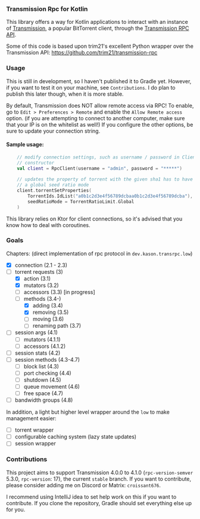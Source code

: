 ### Transmission Rpc for Kotlin
This library offers a way for Kotlin applications to interact with an instance of
[Transmission](https://transmissionbt.com/), a popular BitTorrent client, through the [Transmission RPC
API](https://github.com/transmission/transmission/blob/main/docs/rpc-spec.md).

Some of this code is based upon trim21's excellent Python wrapper over the Transmission API:
https://github.com/trim21/transmission-rpc

### Usage
This is still in development, so I haven't published it to Gradle yet. However, if you want to test it
on your machine, see `Contributions`. I do plan to publish this later though, when it is more stable.

By default, Transmission does NOT allow remote access via RPC! To enable, go to `Edit > Preferences > Remote`
and enable the `Allow Remote access` option. (if you are attempting to connect to another computer, 
make sure that your IP is on the whitelist as well!)
If you configure the other options, be sure to update your connection string.

#### Sample usage:

```kt
    // modify connection settings, such as username / password in Client
    // constructor
    val client = RpcClient(username = "admin", password = "*****")
    
    // updates the property of torrent with the given sha1 has to have
    // a global seed ratio mode
    client.torrentSetProperties(
        TorrentIds.IdList("a0b1c2d3e4f56789dcbaa0b1c2d3e4f56789dcba"),
        seedRatioMode = TorrentRatioLimit.Global
    )
```

This library relies on Ktor for client connections, so it's advised that you know
how to deal with coroutines.

### Goals

Chapters: (direct implementation of rpc protocol in `dev.kason.transrpc.low`)

 - [x] connection (2.1 - 2.3)
 - [ ] torrent requests (3)
   - [x] action (3.1)
   - [x] mutators (3.2)
   - [ ] accessors (3.3) [in progress]
   - [ ] methods (3.4-) 
     - [x] adding (3.4)
     - [x] removing (3.5)
     - [ ] moving (3.6)
     - [ ] renaming path (3.7)
 - [ ] session args (4.1)
   - [ ] mutators (4.1.1)
   - [ ] accessors (4.1.2)
 - [ ] session stats (4.2)
 - [ ] session methods (4.3-4.7)
   - [ ] block list (4.3)
   - [ ] port checking (4.4)
   - [ ] shutdown (4.5)
   - [ ] queue movement (4.6)
   - [ ] free space (4.7)
 - [ ] bandwidth groups (4.8)

In addition, a light but higher level wrapper around the `low` to 
make management easier:

 - [ ] torrent wrapper
 - [ ] configurable caching system (lazy state updates)
 - [ ] session wrapper

### Contributions

This project aims to support Transmission 4.0.0 to 4.1.0 (`rpc-version-semver` 5.3.0, `rpc-version`: 17),
the current `stable` branch. If you want to contribute, please consider adding me on Discord or Matrix: `croissant676`.

I recommend using IntelliJ idea to set help work on this if you want to contribute. If you clone the repository,
Gradle should set everything else up for you. 